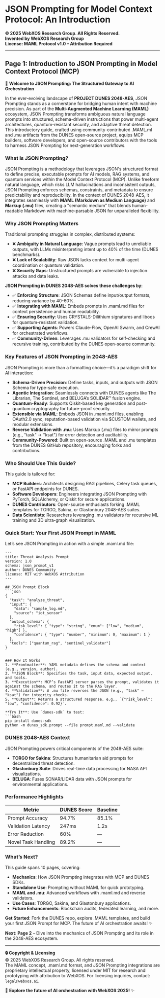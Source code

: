 # JSON Prompting for Model Context Protocol: An Introduction

**© 2025 WebXOS Research Group. All Rights Reserved.**  
**Invented by WebXOS Research Group**  
**License: MAML Protocol v1.0 – Attribution Required**  

---

## Page 1: Introduction to JSON Prompting in Model Context Protocol (MCP)  

🚀 **Welcome to JSON Prompting: The Structured Gateway to AI Orchestration**  

In the ever-evolving landscape of **PROJECT DUNES 2048-AES**, JSON Prompting stands as a cornerstone for bridging human intent with machine precision. As part of the **Multi-Augmented Machine Learning (MAML)** ecosystem, JSON Prompting transforms ambiguous natural language prompts into structured, schema-driven instructions that power multi-agent architectures, quantum-resistant security, and adaptive threat detection. This introductory guide, crafted using community-contributed .MAML.ml and .mu artifacts from the DUNES open-source project, equips MCP builders, software developers, and open-source contributors with the tools to harness JSON Prompting for next-generation workflows.  

### What Is JSON Prompting?  
JSON Prompting is a methodology that leverages JSON's structured format to define precise, executable prompts for AI models, RAG systems, and quantum services within the Model Context Protocol (MCP). Unlike freeform natural language, which risks LLM hallucinations and inconsistent outputs, JSON Prompting enforces schemas, constraints, and metadata to ensure predictability and reproducibility. In the context of DUNES 2048-AES, it integrates seamlessly with **MAML (Markdown as Medium Language)** and **Markup (.mu)** files, creating a "semantic medium" that blends human-readable Markdown with machine-parsable JSON for unparalleled flexibility.  

### Why JSON Prompting Matters  
Traditional prompting struggles in complex, distributed systems:  
- ❌ **Ambiguity in Natural Language**: Vague prompts lead to unreliable outputs, with LLMs misinterpreting intent up to 40% of the time (DUNES benchmarks).  
- ❌ **Lack of Scalability**: Raw JSON lacks context for multi-agent coordination or quantum validation.  
- ❌ **Security Gaps**: Unstructured prompts are vulnerable to injection attacks and data leaks.  

**JSON Prompting in DUNES 2048-AES solves these challenges by**:  
- ✅ **Enforcing Structure**: JSON Schemas define input/output formats, reducing variance by 40-60%.  
- ✅ **Integrating with MAML**: Embeds prompts in .maml.md files for context persistence and human readability.  
- ✅ **Ensuring Security**: Uses CRYSTALS-Dilithium signatures and liboqs for quantum-resistant validation.  
- ✅ **Supporting Agents**: Powers Claude-Flow, OpenAI Swarm, and CrewAI for orchestrated workflows.  
- ✅ **Community-Driven**: Leverages .mu validators for self-checking and recursive training, contributed by the DUNES open-source community.  

### Key Features of JSON Prompting in 2048-AES  
JSON Prompting is more than a formatting choice—it’s a paradigm shift for AI interaction:  
- **Schema-Driven Precision**: Define tasks, inputs, and outputs with JSON Schema for type-safe execution.  
- **Agentic Integration**: Seamlessly connects with DUNES agents like The Librarian, The Sentinel, and BELUGA’s SOLIDAR™ fusion engine.  
- **Quantum-Ready**: Supports Qiskit-based key generation and post-quantum cryptography for future-proof security.  
- **Extensible via MAML**: Embeds JSON in .maml.md files, enabling OAuth2.0 sync, reputation-based validation via $CUSTOM wallets, and modular extensions.  
- **Reverse Validation with .mu**: Uses Markup (.mu) files to mirror prompts (e.g., "task" → "ksat") for error detection and auditability.  
- **Community-Powered**: Built on open-source .MAML and .mu templates from the DUNES GitHub repository, encouraging forks and contributions.  

### Who Should Use This Guide?  
This guide is tailored for:  
- **MCP Builders**: Architects designing RAG pipelines, Celery task queues, or FastAPI endpoints for DUNES.  
- **Software Developers**: Engineers integrating JSON Prompting with PyTorch, SQLAlchemy, or Qiskit for secure applications.  
- **DUNES Contributors**: Open-source enthusiasts forking .MAML templates for TORGO, Sakina, or Glastonbury 2048-AES suites.  
- **Data Scientists**: Researchers leveraging .mu validators for recursive ML training and 3D ultra-graph visualization.  

### Quick Start: Your First JSON Prompt in MAML  
Let’s see JSON Prompting in action with a simple .maml.md file:  
```maml  
---  
title: Threat Analysis Prompt  
version: 1.0  
schema: json_prompt_v1  
author: DUNES Community  
license: MIT with WebXOS Attribution  
---  

## JSON Prompt Block  
```json  
{  
  "task": "analyze_threat",  
  "input": {  
    "data": "sample_log.md",  
    "source": "iot_sensor"  
  },  
  "output_schema": {  
    "risk_level": { "type": "string", "enum": ["low", "medium", "high"] },  
    "confidence": { "type": "number", "minimum": 0, "maximum": 1 }  
  },  
  "tools": ["quantum_rag", "sentinel_validator"]  
}  
```  
```

### How It Works  
1. **Frontmatter**: YAML metadata defines the schema and context (e.g., version, author).  
2. **JSON Block**: Specifies the task, input data, expected output, and tools.  
3. **Execution**: MCP’s FastAPI server parses the prompt, validates it against the schema, and routes it to the RAG layer.  
4. **Validation**: A .mu file reverses the JSON (e.g., "task" → "ksat") for integrity checks.  
5. **Output**: Returns a structured response, e.g., `{"risk_level": "low", "confidence": 0.92}`.  

**Try It**: Use `dunes-sdk` to test:  
```bash  
pip install dunes-sdk  
python -m dunes_sdk.prompt --file prompt.maml.md --validate  
```  

### DUNES 2048-AES Context  
JSON Prompting powers critical components of the 2048-AES suite:  
- **TORGO for Sakina**: Structures humanitarian aid prompts for decentralized threat detection.  
- **Glastonbury Suite**: Drives real-time data processing for NASA API visualizations.  
- **BELUGA**: Fuses SONAR/LIDAR data with JSON prompts for environmental applications.  

### Performance Highlights  
| Metric                  | DUNES Score | Baseline |  
|-------------------------|-------------|----------|  
| Prompt Accuracy         | 94.7%       | 85.1%    |  
| Validation Latency      | 247ms       | 1.2s     |  
| Error Reduction         | 60%         | —        |  
| Novel Task Handling     | 89.2%       | —        |  

### What’s Next?  
This guide spans 10 pages, covering:  
- **Mechanics**: How JSON Prompting integrates with MCP and DUNES SDKs.  
- **Standalone Use**: Prompting without MAML for quick prototyping.  
- **MAML and .mu**: Advanced workflows with .maml.md and reverse validators.  
- **Use Cases**: TORGO, Sakina, and Glastonbury applications.  
- **Future Enhancements**: Blockchain audits, federated learning, and more.  

**Get Started**: Fork the DUNES repo, explore .MAML templates, and build your first JSON Prompt for MCP. The future of AI orchestration awaits! ✨  

**Next: Page 2** – Dive into the mechanics of JSON Prompting and its role in the 2048-AES ecosystem.  

---

**🔒 Copyright & Licensing**  
© 2025 WebXOS Research Group. All rights reserved.  
The MAML concept, .maml.md format, and JSON Prompting integrations are proprietary intellectual property, licensed under MIT for research and prototyping with attribution to WebXOS. For licensing inquiries, contact: `legal@webxos.ai`.  

🐪 **Explore the future of AI orchestration with WebXOS 2025!** ✨
